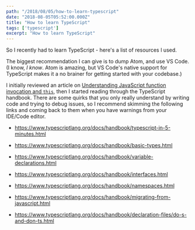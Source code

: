```yaml
---
path: "/2018/08/05/how-to-learn-typescript"
date: "2018-08-05T05:52:00.000Z"
title: "How to learn TypeScript"
tags: ['typescript']
excerpt: "How to learn TypeScript"
---
```


So I recently had to learn TypeScript - here's a list of resources I used.

The biggest recommendation I can give is to dump Atom, and use VS Code. (I know, *I know*. Atom is amazing, but VS Code's native support for TypeScript makes it a no brainer for getting started with your codebase.)

I initially reviewed an article on [Understanding JavaScript function invocation and `this`](https://yehudakatz.com/2011/08/11/understanding-javascript-function-invocation-and-this/), then I started reading through the TypeScript handbook. There are some quirks that you only really understand by writing code and trying to debug issues, so I recommend skimming the following links and coming back to them when you have warnings from your IDE/Code editor.

- https://www.typescriptlang.org/docs/handbook/typescript-in-5-minutes.html

- https://www.typescriptlang.org/docs/handbook/basic-types.html

- https://www.typescriptlang.org/docs/handbook/variable-declarations.html

- https://www.typescriptlang.org/docs/handbook/interfaces.html

- https://www.typescriptlang.org/docs/handbook/namespaces.html

- https://www.typescriptlang.org/docs/handbook/migrating-from-javascript.html

- https://www.typescriptlang.org/docs/handbook/declaration-files/do-s-and-don-ts.html
